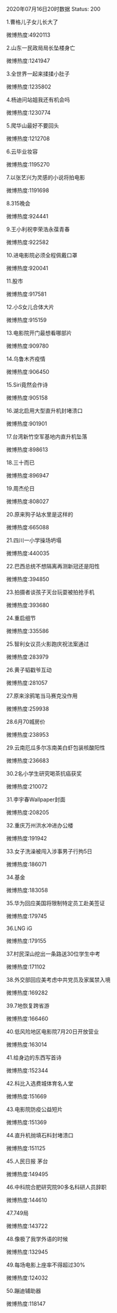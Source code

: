 2020年07月16日20时数据
Status: 200

1.曹格儿子女儿长大了

微博热度:4920113

2.山东一民政局局长坠楼身亡

微博热度:1241947

3.全世界一起来揉揉小肚子

微博热度:1235802

4.杨迪问站姐我还有机会吗

微博热度:1230774

5.爬华山最好不要回头

微博热度:1212708

6.云毕业妆容

微博热度:1195270

7.以张艺兴为灵感的小说将拍电影

微博热度:1191698

8.315晚会

微博热度:924441

9.王小利祝李荣浩永葆青春

微博热度:922582

10.进电影院必须全程佩戴口罩

微博热度:920041

11.股市

微博热度:917581

12.小S女儿合体大片

微博热度:915159

13.电影院开门最想看哪部片

微博热度:909780

14.乌鲁木齐疫情

微博热度:906450

15.Siri竟然会作诗

微博热度:905158

16.湖北启用大型直升机封堵溃口

微博热度:901901

17.台湾新竹空军基地内直升机坠落

微博热度:898613

18.三十而已

微博热度:896947

19.周杰伦日

微博热度:808027

20.原来狗子站水里是这样的

微博热度:665088

21.四川一小学操场坍塌

微博热度:440035

22.巴西总统不想隔离再测新冠还是阳性

微博热度:394850

23.拍摄者谈孩子天台玩耍被拍抢手机

微博热度:393680

24.重启细节

微博热度:335586

25.智利女议员火影跑庆祝法案通过

微博热度:283979

26.黄子韬戳爷互动

微博热度:281057

27.原来涂鸦笔当马赛克没作用

微博热度:259938

28.6月70城房价

微博热度:238953

29.云南厄瓜多尔冻南美白虾包装核酸阳性

微博热度:236683

30.2名小学生研究喝茶抗癌获奖

微博热度:210072

31.李宇春Wallpaper封面

微博热度:208205

32.重庆万州洪水冲进办公楼

微博热度:191942

33.女子洗澡被闯入涉事男子行拘5日

微博热度:186071

34.基金

微博热度:183058

35.华为回应美国将限制特定员工赴美签证

微博热度:179745

36.LNG iG

微博热度:179155

37.村民深山挖出一条路送30位学生中考

微博热度:171102

38.外交部回应美考虑中共党员及家属禁入境

微博热度:169282

39.7地恢复跨省游

微博热度:166460

40.低风险地区电影院7月20日开放营业

微博热度:163014

41.给身边的东西写首诗

微博热度:152344

42.科比入选费城体育名人堂

微博热度:151669

43.电影院防疫公益短片

微博热度:151369

44.直升机抛填石料封堵溃口

微博热度:151125

45.人民日报 茅台

微博热度:149495

46.中科院合肥研究院90多名科研人员辞职

微博热度:144610

47.749局

微博热度:143722

48.像极了我学外语的时候

微博热度:132945

49.每场电影上座率不得超过30%

微博热度:124032

50.蹦迪辅助器

微博热度:118147

